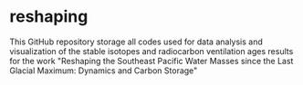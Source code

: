 # reshaping
This GitHub repository storage all codes used for data analysis and visualization of the stable isotopes and radiocarbon ventilation ages results for the work "Reshaping the Southeast Pacific Water Masses since the Last Glacial Maximum: Dynamics and Carbon Storage" 
